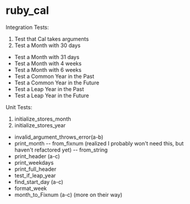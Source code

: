 ruby_cal
========

Integration Tests:
  1. Test that Cal takes arguments
  2. Test a Month with 30 days
  - Test a Month with 31 days
  - Test a Month with 4 weeks
  - Test a Month with 6 weeks
  - Test a Common Year in the Past
  - Test a Common Year in the Future
  - Test a Leap Year in the Past
  - Test a Leap Year in the Future

Unit Tests:
  1. initialize_stores_month
  2. initialize_stores_year
  - invalid_argument_throws_error(a-b)
  - print_month
    -- from_fixnum (realized I probably won't need this, but haven't refactored yet)
    -- from_string
  - print_header (a-c)
  - print_weekdays
  - print_full_header
  - test_if_leap_year
  - find_start_day (a-c)
  - format_week
  - month_to_Fixnum (a-c)
(more on their way)

